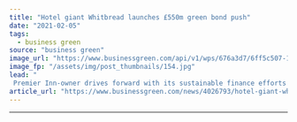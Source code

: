 ```yaml
---
title: "Hotel giant Whitbread launches £550m green bond push"
date: "2021-02-05"
tags: 
  - business green
source: "business green"
image_url: "https://www.businessgreen.com/api/v1/wps/676a3d7/6ff5c507-11b7-47fd-827b-1440126ea418/3/Premier-Inn-solar-roll-out-185x114.jpg"
image_fp: "/assets/img/post_thumbnails/154.jpg"
lead: "
 Premier Inn-owner drives forward with its sustainable finance efforts despite impacts of Covid-19 lockdown on its business ..."
article_url: "https://www.businessgreen.com/news/4026793/hotel-giant-whitbread-launches-gbp550m-green-bond-push"
---
```


---
